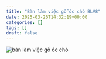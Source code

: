 ```yaml
---
title: "Bàn làm việc gỗ óc chó BLV8"
date: 2025-03-26T14:32:19+00:00
categories: []
tags: []
draft: false
---
```

![bàn làm việc gỗ óc chó](/img/ban-lv/blv8/ban-lam-viec-go-oc-cho-blv8-00-1.webp)